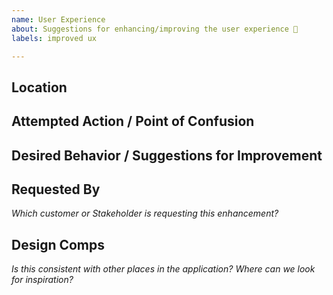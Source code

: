 ```yaml
---
name: User Experience
about: Suggestions for enhancing/improving the user experience 🌈
labels: improved ux

---
```


## Location


## Attempted Action / Point of Confusion


## Desired Behavior / Suggestions for Improvement


## Requested By
_Which customer or Stakeholder is requesting this enhancement?_

## Design Comps
_Is this consistent with other places in the application?  Where can we look for inspiration?_

